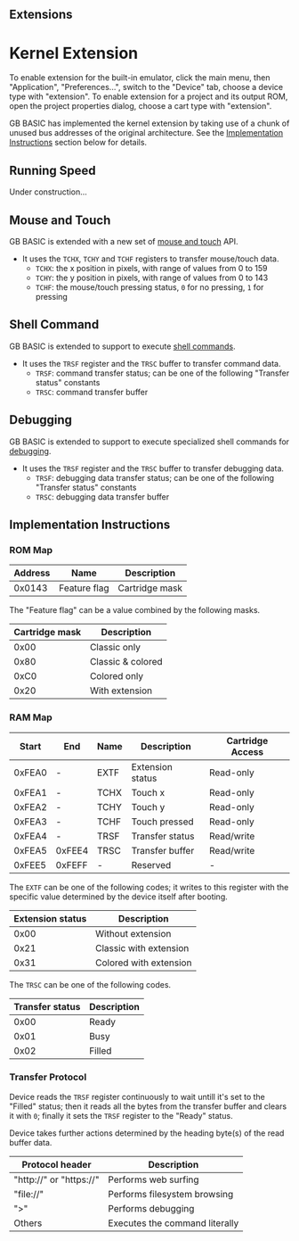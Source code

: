 ## Extensions

# Kernel Extension

To enable extension for the built-in emulator, click the main menu, then "Application", "Preferences...", switch to the "Device" tab, choose a device type with "extension". To enable extension for a project and its output ROM, open the project properties dialog, choose a cart type with "extension".

GB BASIC has implemented the kernel extension by taking use of a chunk of unused bus addresses of the original architecture. See the [Implementation Instructions](#implementation-instructions) section below for details.

## Running Speed

Under construction...

## Mouse and Touch

GB BASIC is extended with a new set of [mouse and touch](/kits/gbb/manual.html#mouse-and-touch) API.

* It uses the `TCHX`, `TCHY` and `TCHF` registers to transfer mouse/touch data.
  * `TCHX`: the x position in pixels, with range of values from 0 to 159
  * `TCHY`: the y position in pixels, with range of values from 0 to 143
  * `TCHF`: the mouse/touch pressing status, `0` for no pressing, `1` for pressing

## Shell Command

GB BASIC is extended to support to execute [shell commands](/kits/gbb/manual.html#shell-command).

* It uses the `TRSF` register and the `TRSC` buffer to transfer command data.
  * `TRSF`: command transfer status; can be one of the following "Transfer status" constants
  * `TRSC`: command transfer buffer

## Debugging

GB BASIC is extended to support to execute specialized shell commands for [debugging](/kits/gbb/manual.html#debugging).

* It uses the `TRSF` register and the `TRSC` buffer to transfer debugging data.
  * `TRSF`: debugging data transfer status; can be one of the following "Transfer status" constants
  * `TRSC`: debugging data transfer buffer

## Implementation Instructions

### ROM Map

| Address | Name | Description |
|---|---|---|
| 0x0143 | Feature flag | Cartridge mask |

The "Feature flag" can be a value combined by the following masks.

| Cartridge mask | Description |
|---|---|
| 0x00 | Classic only |
| 0x80 | Classic & colored |
| 0xC0 | Colored only |
| 0x20 | With extension |

### RAM Map

| Start | End | Name | Description | Cartridge Access |
|---|---|---|---|---|
| 0xFEA0 | - | EXTF | Extension status | Read-only |
| 0xFEA1 | - | TCHX | Touch x | Read-only |
| 0xFEA2 | - | TCHY | Touch y | Read-only |
| 0xFEA3 | - | TCHF | Touch pressed | Read-only |
| 0xFEA4 | - | TRSF | Transfer status | Read/write |
| 0xFEA5 | 0xFEE4 | TRSC | Transfer buffer | Read/write |
| 0xFEE5 | 0xFEFF | - | Reserved | - |

The `EXTF` can be one of the following codes; it writes to this register with the specific value determined by the device itself after booting.

| Extension status | Description |
|---|---|
| 0x00 | Without extension |
| 0x21 | Classic with extension |
| 0x31 | Colored with extension |

The `TRSC` can be one of the following codes.

| Transfer status | Description |
|---|---|
| 0x00 | Ready |
| 0x01 | Busy |
| 0x02 | Filled |

### Transfer Protocol

Device reads the `TRSF` register continuously to wait untill it's set to the "Filled" status; then it reads all the bytes from the transfer buffer and clears it with `0`; finally it sets the `TRSF` register to the "Ready" status.

Device takes further actions determined by the heading byte(s) of the read buffer data.

| Protocol header | Description |
|---|---|
| "http://" or "https://" | Performs web surfing |
| "file://" | Performs filesystem browsing |
| ">" | Performs debugging |
| Others | Executes the command literally |
